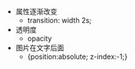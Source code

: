 - 属性逐渐改变
  - transition: width 2s;
- 透明度
  - opacity
- 图片在文字后面
  - {position:absolute; z-index:-1;}
